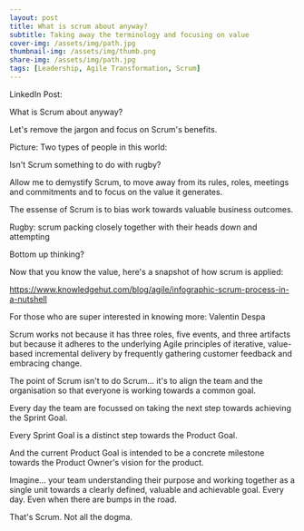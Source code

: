 ```yaml
---
layout: post
title: What is scrum about anyway?
subtitle: Taking away the terminology and focusing on value 
cover-img: /assets/img/path.jpg
thumbnail-img: /assets/img/thumb.png
share-img: /assets/img/path.jpg
tags: [Leadership, Agile Transformation, Scrum]
---
```


LinkedIn Post:

What is Scrum about anyway?

Let's remove the jargon and focus on Scrum's benefits.

Picture: Two types of people in this world: 

Isn't Scrum something to do with rugby?

Allow me to demystify Scrum, to move away from its rules, roles, meetings and commitments and to focus on the value it generates. 

The essense of Scrum is to bias work towards valuable business outcomes. 



Rugby: scrum packing closely together with their heads down and attempting



Bottom up thinking?

Now that you know the value, here's a snapshot of how scrum is applied: 

https://www.knowledgehut.com/blog/agile/infographic-scrum-process-in-a-nutshell

For those who are super interested in knowing more: Valentin Despa

Scrum works not because it has three roles, five events, and three artifacts but because it adheres to the underlying Agile principles of iterative, value-based incremental delivery by frequently gathering customer feedback and embracing change. 

The point of Scrum isn't to do Scrum... it's to align the team and the organisation so that everyone is working towards a common goal.

Every day the team are focussed on taking the next step towards achieving the Sprint Goal.

Every Sprint Goal is a distinct step towards the Product Goal.

And the current Product Goal is intended to be a concrete milestone towards the Product Owner's vision for the product.

Imagine... your team understanding their purpose and working together as a single unit towards a clearly defined, valuable and achievable goal. Every day. Even when there are bumps in the road.

That's Scrum. Not all the dogma.
